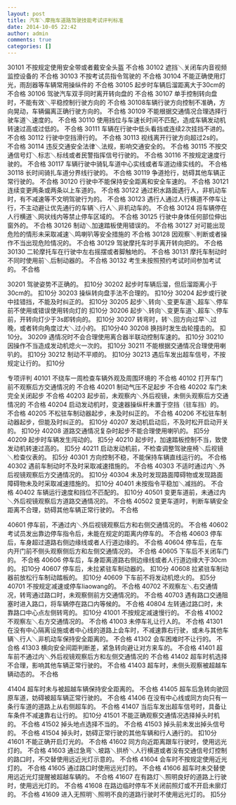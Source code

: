 ```yaml
---
layout: post
title: 汽车＼摩拖车道路驾驶技能考试评判标准
date: 2014-10-05 22:42
author: admin
comments: true
categories: []
---
```

30101 不按规定使用安全带或者戴安全头盔   不合格
30102 遮挡＼关闭车内音视频监控设备的   不合格
30103 不按考试员指令驾驶的    不合格
30104 不能正确使用灯光，雨刮器等车辆常用操纵件的 不合格
30105 起步时车辆后溜距离大于30cm的  不合格
30106 驾驶汽车双手同时离开转向盘的  不合格
30107 单手控制转向盘时，不能有效＼平稳控制行驶方向的 不合格
30108车辆行驶方向控制不准确，方向晃动，车辆偏离正确行驶方向的。 不合格
30109 不能根据交通情况合理选择行驶车道＼速度的。 不合格
30110 使用挡位与车速长时间不匹配，造成车辆发动机转速过高或过低的。 不合格
30111 车辆在行驶中低头看挡或连续2次挂挡不进的。 不合格
30112 行驶中空挡滑行的。 不合格
30113 视线离开行驶方向超过2s的。 不合格
30114 违反交通安全法律＼法规，影响交通安全的。 不合格
30115 不按交通信号灯＼标志＼标线或者民警指挥信号行驶的。 不合格
30116 不按规定速度行驶的。 不合格
30117 车辆行驶中骑轧车道中心实线或者车道边缘实线的。 不合格
30118 长时间骑扎车道分界线行驶的。 不合格
30119 争道抢行，妨碍其他车辆正常行驶的。 不合格
30120 行驶中不能保持安全距离和安全车速的。 不合格
30121 连续变更两条或两条以上车道的。 不合格
30122 通过积水路面遇行人，非机动车时，有不减速等不文明驾驶行为的。 不合格
30123 遇行人通过人行横道不停车让行，不主动避让优先通行的车辆＼行人＼非机动车的。 不合格
30124 将车辆停在人行横道＼网状线内等禁止停车区域的。 不合格
30125 行驶中身体任何部位伸出窗外的。 不合格
30126 制动＼加速踏板使用错误的。 不合格
30127 对可能出现危险的情形未采取减速＼鸣喇叭等安全措施的 不合格
30128 因观察＼判断或者操作不当出现危险情况的。 不合格
30129 驾驶摩托车时手离开转向把的。 不合格
30130 二轮摩托车在行驶中左右摇摆或者脚触地的。 不合格
30131 摩托车制动时不同时使用前＼后制动器的。 不合格
30132 考生未按照预约考试时间参加考试的。 不合格

30201 驾驶姿势不正确的。 扣10分
30202 起步时车辆后溜，但后溜距离小于30cm的。 扣10分
30203 操纵转向盘手法不合理的。 扣10分
30204 起步或行驶中挂错挡，不能及时纠正的。 扣10分
30205 起步＼转向＼变更车道＼超车＼停车前不使用或错误使用转向灯的 扣10分
30206 起步＼转向＼变更车道＼超车＼停车前，开转向灯少于3s即转向的。 扣10分
30207 转弯时，转＼回方向过早＼过晚，或者转向角度过大＼过小的。 扣10分40
30208 换挡时发生齿轮撞击的。 扣10分。
30209 遇情况时不会合理使用离合器半联动控制车速的。 扣10分
30210 因操作不当造成发动机熄火一次的。 扣10分
30211 不能根据交通情况合理使用喇叭的。 扣10分
30212 制动不平顺的。 扣10分
30213 遇后车发出超车信号，不按规定让行的。 扣10分

专项评判
40101 不绕车一周检查车辆外观及周围环境的 不合格
40102 打开车门前不观察后方交通情况的 不合格
40201 制动气压不足起步 不合格
40202 车门未完全关闭起步 不合格
40203 起步前，未观察内＼外后视镜，未侧头观察后方交通情况的 不合格
40204 启动发动机时，变速器操纵杆未置于空挡（驻车挡）的。 不合格
40205 不松驻车制动器起步，未及时纠正的。 不合格
40206 不松驻车制动器起步，但能及时纠正的。 扣10分
40207 发动机启动后，不及时松开启动开关的。 扣10分
40208 道路交通情况复杂时起步不能合理使用喇叭的。 扣5分
40209 起步时车辆发生闯动的。 扣5分
40210 起步时，加速踏板控制不当，致使发动机转速过高的。 扣5分
40211 启动发动机前，不检查调整驾驶座椅＼后视镜＼检查仪表的。 扣5分
40301 方向控制不稳，不能保持车辆直线运行的。 不合格
40302 遇前车制动时不及时采取减速措施的。 不合格
40303 不适时通过内＼外后视镜观察后方交通情况的。 扣10分
40304 未及时发现路面障碍物或发现路面障碍物未及时采取减速措施的。 扣10分
40401 未按指令平稳加＼减挡的。 不合格
40402 车辆运行速度和挡位不匹配的。 扣10分
40501 变更车道前，未通过内＼外后视镜观察后方道路交通情况的。 不合格
40502 变更车道时，判断车辆安全距离不合理，妨碍其他车辆正常行驶的。 不合格

40601 停车前，不通过内＼外后视镜观察后方和右侧交通情况的。 不合格
40602 考试员发出靠边停车指令后，未能在规定的距离内停车的。 不合格
40603 停车后，车身超过道路右侧边缘线或者人行道边缘的。 不合格
40604 停车后，在车内开门前不侧头观察侧后方和左侧交通情况的。 不合格
40605 下车后不关闭车门的。 不合格
40606 停车后，车身距离道路右侧边缘线或者人行道边缘大于30cm的。 扣10分
40607 停车后，未拉紧驻车制动器的。 扣10分
40608 拉紧驻车制动器前放松行车制动踏板的。 扣10分
40609 下车前不将发动机熄火的。 扣5分
40701 不按规定减速或停车liaowang的。 不合格
40702 不观察左＼右交通情况，转弯通过路口时，未观察侧前方交通情况的。 不合格
40703 遇有路口交通阻塞时进入路口，将车辆停在路口内等候的。 不合格
40804 左转通过路口时，未靠路口中心点左侧转弯的。 扣10分
41001 不按规定减速慢行的。 不合格
41002 不观察左＼右方交通情况的。 不合格
41003 未停车礼让行人的。 不合格
41301 在没有中心隔离设施或者中心线的道路上会车时，不减速靠右行驶，或未与其他车辆＼行人＼非机动车保持安全距离的。 不合格
41302 会车困难时不让行的。 不合格
41303 横向安全间距判断差，紧急转向避让对方来车的。 不合格
41401 超车前不通过内＼外后视镜观察后方和左侧交通情况的 不合格
41402 超车时机选择不合理，影响其他车辆正常行驶的。 不合格
41403 超车时，未侧头观察被超越车辆动态的。 不合格

41404 超车时未与被超越车辆保持安全距离的。 不合格
41405 超车后急转向驶回原车道，妨碍被超车辆正常行驶的。 不合格
41406 在没有中心线或同方向只有一条行车道的道路上从右侧超车的。 不合格
41407 当后车发出超车信号时，具备让车条件不减速靠右让行的。 扣10分
41501 不能正确观察交通情况选择掉头时机的。 不合格
41502 掉头地点选择不当的。 不合格
41503 掉头前未发出掉头信号的。 不合格
41504 掉头时，妨碍正常行驶的其他车辆和行人通行的。 扣10分
41601 不能正确开启灯光的。 不合格
41602 同方向近距离跟车行驶时，使用远光灯的。 不合格
41603 通过急弯＼坡路＼拱桥＼人行横道或者没有交通信号灯控制的路口时，不交替使用远近光灯示意的。 不合格
41604 会车时不按规定使用近光灯的。 不合格
41605 通过路口时使用远光灯的。 不合格
41606 超车时未交替使用远近光灯提醒被超越车辆的。 不合格
41607 在有路灯＼照明良好的道路上行驶时，使用远光灯的。 不合格
41608 在路边临时停车不关闭前照灯或不开启未廓灯的。 不合格
41609 进入无照明＼照明不良的道路行驶时不使用远光灯的。 扣5分
